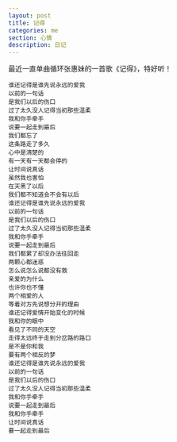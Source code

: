 ```yaml
---
layout: post
title: 记得
categories: me
section: 心情
description: 日记
---
```

最近一直单曲循环张惠妹的一首歌《记得》，特好听！

	谁还记得是谁先说永远的爱我
	以前的一句话
	是我们以后的伤口
	过了太久没人记得当初那些温柔
	我和你手牵手
	说要一起走到最后
	我们都忘了
	这条路走了多久
	心中是清楚的
	有一天有一天都会停的
	让时间说真话
	虽然我也害怕
	在天黑了以后
	我们都不知道会不会有以后
	谁还记得是谁先说永远的爱我
	以前的一句话
	是我们以后的伤口
	过了太久没人记得当初那些温柔
	我和你手牵手
	说要一起走到最后
	我们都累了却没办法往回走
	两颗心都迷惑
	怎么说怎么说都没有救
	亲爱的为什么
	也许你也不懂
	两个相爱的人
	等着对方先说想分开的理由
	谁还记得爱情开始变化的时候
	我和你的眼中
	看见了不同的天空
	走得太远终于走到分岔路的路口
	是不是你和我
	要有两个相反的梦
	谁还记得是谁先说永远的爱我
	以前的一句话
	是我们以后的伤口
	过了太久没人记得当初那些温柔
	我和你手牵手
	说要一起走到最后
	我和你手牵手
	让时间说真话
	要一起走到最后